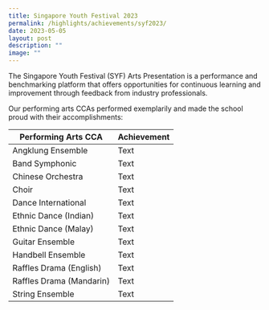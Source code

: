 ```yaml
---
title: Singapore Youth Festival 2023
permalink: /highlights/achievements/syf2023/
date: 2023-05-05
layout: post
description: ""
image: ""
---
```

The Singapore Youth Festival (SYF) Arts Presentation is a performance and benchmarking platform that offers opportunities for continuous learning and improvement through feedback from industry professionals.

Our performing arts CCAs performed exemplarily and made the school proud with their accomplishments:



| Performing Arts CCA | Achievement| 
| -------- | -------- | 
| Angklung Ensemble     | Text     | 
| Band Symphonic     | Text     | 
| Chinese Orchestra   | Text     | 
| Choir    | Text     | 
| Dance International    | Text     | 
| Ethnic Dance (Indian)    | Text     | 
| Ethnic Dance (Malay)    | Text     | 
| Guitar Ensemble    | Text     | 
| Handbell Ensemble    | Text     | 
| Raffles Drama (English)   | Text     | 
| Raffles Drama (Mandarin)     | Text     | 
| String Ensemble   | Text     | 
	

